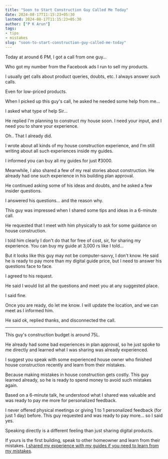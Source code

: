 ```yaml
---
title: "Soon to Start Construction Guy Called Me Today"
date: 2024-08-17T11:15:23+05:30
lastmod: 2024-08-17T11:15:23+05:30
author: ["P K Arun"]
tags: 
- tips
- mistakes
slug: "soon-to-start-construction-guy-called-me-today"
---
```

Today at around 6 PM, I got a call from one guy… 

Who got my number from the Facebook ads I run to sell my products. 

I usually get calls about product queries, doubts, etc. I always answer such calls. 

Even for low-priced products. 

When I picked up this guy's call, he asked he needed some help from me…

I asked what type of help Sir...

He replied I'm planning to construct my house soon. I need your input, and I need you to share your experience.

Oh.. That I already did. 

I wrote about all kinds of my house construction experience, and I'm still writing about all such experiences inside my guides. 

I informed you can buy all my guides for just ₹3000.

Meanwhile, I also shared a few of my real stories about construction. He already had one such experience in his building plan approval.

He continued asking some of his ideas and doubts, and he asked a few insider questions. 

I answered his questions… and the reason why.

This guy was impressed when I shared some tips and ideas in a 6-minute call.

He requested that I meet with him physically to ask for some guidance on house construction.

I told him clearly I don't do that for free of cost, sir, for sharing my experience. You can buy my guide at 3,000 rs like I told…

But it looks like this guy may not be computer-savvy, I don't know. He said he is ready to pay more than my digital guide price, but I need to answer his questions face to face.

I agreed to his request.

He said I would list all the questions and meet you at any suggested place.

I said fine. 

Once you are ready, do let me know. I will update the location, and we can meet as I informed him.

He said ok, replied thanks, and disconnected the call. 

---

This guy's construction budget is around 75L.

He already had some bad experiences in plan approval, so he just spoke to me directly and learned what I was sharing was already experienced. 

I suggest you speak with some experienced house owner who finished house construction recently and learn from their mistakes.

Because making mistakes in house construction gets costly. This guy learned already, so he is ready to spend money to avoid such mistakes again.

Based on a 6-minute talk, he understood what I shared was valuable and was ready to pay me more for personalized feedback.

I never offered physical meetings or giving 1 to 1 personalized feedback (for just 1 day) before. This guy requested and was ready to pay more… so I said yes. 

Speaking directly is a different feeling than just sharing digital products.

If yours is the first building, speak to other homeowner and learn from their mistakes. [I shared my experience with my guides if you need to learn from my mistakes](https://houseconstructionguide.com/products/). 